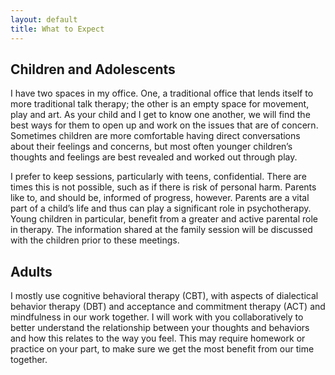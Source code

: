 ```yaml
---
layout: default
title: What to Expect
---
```


## Children and Adolescents

I have two spaces in my office.  One, a traditional office that lends itself to more traditional talk therapy; the other is an empty space for movement, play and art.  As your child and I get to know one another, we will find the best ways for them to open up and work on the issues that are of concern.  Sometimes children are more comfortable having direct conversations about their feelings and concerns, but most often younger children’s thoughts and feelings are best revealed and worked out through play.

I prefer to keep sessions, particularly with teens, confidential. There are times this is not possible, such as if there is risk of personal harm. Parents like to, and should be, informed of progress, however. Parents are a vital part of a child’s life and thus can play a significant role in psychotherapy.  Young children in particular, benefit from a greater and active parental role in therapy. The information shared at the family session will be discussed with the children prior to these meetings.

## Adults

I mostly use cognitive behavioral therapy (CBT), with aspects of dialectical behavior therapy (DBT) and acceptance and commitment therapy (ACT) and mindfulness in our work together.  I will work with you collaboratively to better understand the relationship between your thoughts and behaviors and how this relates to the way you feel. This may require homework or practice on your part, to make sure we get the most benefit from our time together.

